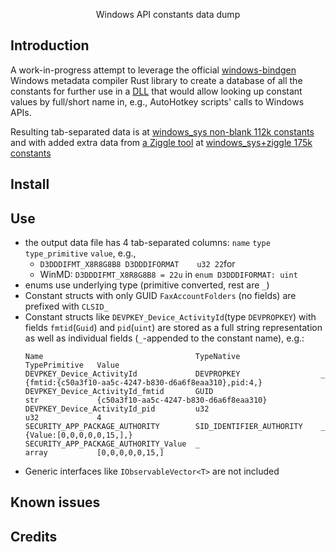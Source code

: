 <p align="center">
Windows API constants data dump
<br>
</p>

<p align="center">  
</p>


## Introduction
A work-in-progress attempt to leverage the official [windows-bindgen](https://crates.io/crates/windows-bindgen) Windows metadata compiler Rust library to create a database of all the constants for further use in a [DLL](https://github.com/eugenesvk/winAPIconst/) that would allow looking up constant values by full/short name in, e.g., AutoHotkey scripts' calls to Windows APIs.

Resulting tab-separated data is at [windows_sys non-blank 112k constants](../../raw/data/data/winConst_Valid_112k.txt.rar) and with added extra data from [a Ziggle tool](https://www.autohotkey.com/boards/viewtopic.php?f=83&t=99581) at [windows_sys+ziggle 175k constants](../../raw/data/data/winConst_Valid_ziggle_175k.rar)

## Install

## Use

- the output data file has 4 tab-separated columns: `name` `type` `type_primitive` `value`, e.g.,
  - `D3DDDIFMT_X8R8G8B8	D3DDDIFORMAT	u32	22`for
  - WinMD: `D3DDDIFMT_X8R8G8B8 = 22u` in `enum D3DDDIFORMAT: uint`
- enums use underlying type (primitive converted, rest are `_`)
- Constant structs with only GUID `FaxAccountFolders` (no fields) are prefixed with `CLSID_`
- Constant structs like `DEVPKEY_Device_ActivityId`(type `DEVPROPKEY`) with fields `fmtid`(`Guid`) and `pid`(`uint`) are stored as a full string representation as well as individual fields (`_`-appended to the constant name), e.g.:
  ```
  Name                                	TypeNative              	TypePrimitive	Value
  DEVPKEY_Device_ActivityId           	DEVPROPKEY              	_            	{fmtid:{c50a3f10-aa5c-4247-b830-d6a6f8eaa310},pid:4,}
  DEVPKEY_Device_ActivityId_fmtid     	GUID                    	str          	{c50a3f10-aa5c-4247-b830-d6a6f8eaa310}
  DEVPKEY_Device_ActivityId_pid       	u32                     	u32          	4
  SECURITY_APP_PACKAGE_AUTHORITY      	SID_IDENTIFIER_AUTHORITY	_            	{Value:[0,0,0,0,0,15,],}
  SECURITY_APP_PACKAGE_AUTHORITY_Value	_                       	array        	[0,0,0,0,0,15,]
  ```
- Generic interfaces like `IObservableVector<T>` are not included

## Known issues

## Credits
